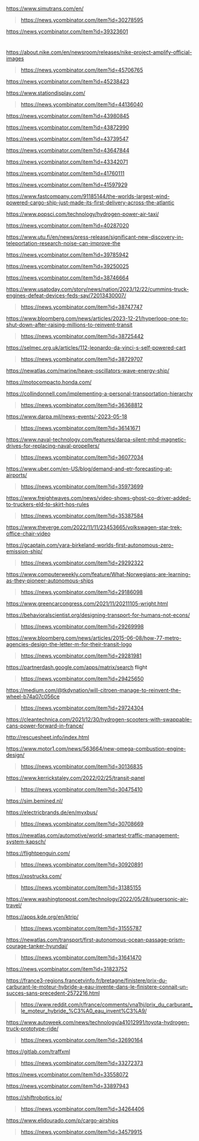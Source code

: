 https://www.simutrans.com/en/
> https://news.ycombinator.com/item?id=30278595

https://news.ycombinator.com/item?id=39323601

#
https://about.nike.com/en/newsroom/releases/nike-project-amplify-official-images
> https://news.ycombinator.com/item?id=45706765

https://news.ycombinator.com/item?id=45238423

https://www.stationdisplay.com/
> https://news.ycombinator.com/item?id=44136040

https://news.ycombinator.com/item?id=43980845

https://news.ycombinator.com/item?id=43872990

https://news.ycombinator.com/item?id=43739547

https://news.ycombinator.com/item?id=43647844

https://news.ycombinator.com/item?id=43342071

https://news.ycombinator.com/item?id=41760111

https://news.ycombinator.com/item?id=41597929

https://www.fastcompany.com/91185144/the-worlds-largest-wind-powered-cargo-ship-just-made-its-first-delivery-across-the-atlantic

https://www.popsci.com/technology/hydrogen-power-air-taxi/

https://news.ycombinator.com/item?id=40287020

https://www.utu.fi/en/news/press-release/significant-new-discovery-in-teleportation-research-noise-can-improve-the

https://news.ycombinator.com/item?id=39785942

https://news.ycombinator.com/item?id=39250025

https://news.ycombinator.com/item?id=38746664

https://www.usatoday.com/story/news/nation/2023/12/22/cummins-truck-engines-defeat-devices-feds-say/72013430007/
> https://news.ycombinator.com/item?id=38747747

https://www.bloomberg.com/news/articles/2023-12-21/hyperloop-one-to-shut-down-after-raising-millions-to-reinvent-transit
> https://news.ycombinator.com/item?id=38725442

https://selmec.org.uk/articles/112-leonardo-da-vinci-s-self-powered-cart
> https://news.ycombinator.com/item?id=38729707

https://newatlas.com/marine/heave-oscillators-wave-energy-ship/

https://motocompacto.honda.com/

https://collindonnell.com/implementing-a-personal-transportation-hierarchy
> https://news.ycombinator.com/item?id=36368812

https://www.darpa.mil/news-events/-2023-05-18
> https://news.ycombinator.com/item?id=36141671

https://www.naval-technology.com/features/darpa-silent-mhd-magnetic-drives-for-replacing-naval-propellers/
> https://news.ycombinator.com/item?id=36077034

https://www.uber.com/en-US/blog/demand-and-etr-forecasting-at-airports/
> https://news.ycombinator.com/item?id=35973699

https://www.freightwaves.com/news/video-shows-ghost-co-driver-added-to-truckers-eld-to-skirt-hos-rules
> https://news.ycombinator.com/item?id=35387584

https://www.theverge.com/2022/11/11/23453665/volkswagen-star-trek-office-chair-video

https://gcaptain.com/yara-birkeland-worlds-first-autonomous-zero-emission-ship/
> https://news.ycombinator.com/item?id=29292322

https://www.computerweekly.com/feature/What-Norwegians-are-learning-as-they-pioneer-autonomous-ships
> https://news.ycombinator.com/item?id=29186098

https://www.greencarcongress.com/2021/11/20211105-wright.html

https://behavioralscientist.org/designing-transport-for-humans-not-econs/
> https://news.ycombinator.com/item?id=29269998

https://www.bloomberg.com/news/articles/2015-06-08/how-77-metro-agencies-design-the-letter-m-for-their-transit-logo
> https://news.ycombinator.com/item?id=29281981

https://partnerdash.google.com/apps/matrix/search flight
> https://news.ycombinator.com/item?id=29425650

https://medium.com/@tkdynation/will-citroen-manage-to-reinvent-the-wheel-b74a07c056ce
> https://news.ycombinator.com/item?id=29724304

https://cleantechnica.com/2021/12/30/hydrogen-scooters-with-swappable-cans-power-forward-in-france/

http://rescuesheet.info/index.html

https://www.motor1.com/news/563664/new-omega-combustion-engine-design/
> https://news.ycombinator.com/item?id=30136835

https://www.kerrickstaley.com/2022/02/25/transit-panel
> https://news.ycombinator.com/item?id=30475410

https://sim.bemined.nl/

https://electricbrands.de/en/myxbus/
> https://news.ycombinator.com/item?id=30708669

https://newatlas.com/automotive/world-smartest-traffic-management-system-kapsch/

https://flightpenguin.com/
> https://news.ycombinator.com/item?id=30920891

https://xostrucks.com/
> https://news.ycombinator.com/item?id=31385155

https://www.washingtonpost.com/technology/2022/05/28/supersonic-air-travel/

https://apps.kde.org/en/ktrip/
> https://news.ycombinator.com/item?id=31555787

https://newatlas.com/transport/first-autonomous-ocean-passage-prism-courage-tanker-hyundai/
> https://news.ycombinator.com/item?id=31641470

https://news.ycombinator.com/item?id=31823752

https://france3-regions.francetvinfo.fr/bretagne/finistere/prix-du-carburant-le-moteur-hybride-a-eau-invente-dans-le-finistere-connait-un-succes-sans-precedent-2572216.html
> https://www.reddit.com/r/france/comments/vna1hj/prix_du_carburant_le_moteur_hybride_%C3%A0_eau_invent%C3%A9/

https://www.autoweek.com/news/technology/a41012991/toyota-hydrogen-truck-prototype-ride/
> https://news.ycombinator.com/item?id=32690164

https://gitlab.com/traffxml
> https://news.ycombinator.com/item?id=33272373

https://news.ycombinator.com/item?id=33558072

https://news.ycombinator.com/item?id=33897943

https://shiftrobotics.io/
> https://news.ycombinator.com/item?id=34264406

https://www.elidourado.com/p/cargo-airships
> https://news.ycombinator.com/item?id=34579915
